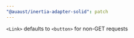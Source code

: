 ```yaml
---
"@auaust/inertia-adapter-solid": patch
---
```


`<Link>` defaults to `<button>` for non-GET requests
